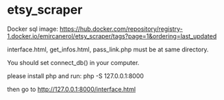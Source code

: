 # etsy_scraper

Docker sql image: https://hub.docker.com/repository/registry-1.docker.io/emircanerol/etsy_scraper/tags?page=1&ordering=last_updated

interface.html, get_infos.html, pass_link.php must be at same directory.

You should set connect_db() in your computer.

please install php and run:
php -S 127.0.0.1:8000

then go to http://127.0.0.1:8000/interface.html
